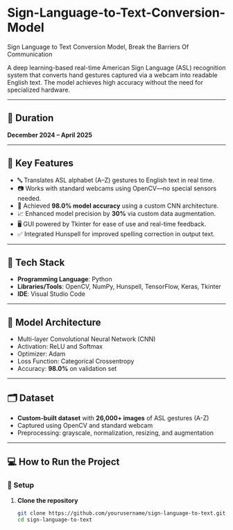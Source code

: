# Sign-Language-to-Text-Conversion-Model
Sign Language to Text Conversion Model, Break the Barriers Of Communication

A deep learning-based real-time American Sign Language (ASL) recognition system that converts hand gestures captured via a webcam into readable English text. The model achieves high accuracy without the need for specialized hardware.

---

## 📅 Duration
**December 2024 – April 2025**

---

## 📌 Key Features
- 🔤 Translates ASL alphabet (A–Z) gestures to English text in real time.
- 📷 Works with standard webcams using OpenCV—no special sensors needed.
- 🧠 Achieved **98.0% model accuracy** using a custom CNN architecture.
- 📈 Enhanced model precision by **30%** via custom data augmentation.
- 🖥️ GUI powered by Tkinter for ease of use and real-time feedback.
- ✅ Integrated Hunspell for improved spelling correction in output text.

---

## 🧰 Tech Stack
- **Programming Language**: Python  
- **Libraries/Tools**: OpenCV, NumPy, Hunspell, TensorFlow, Keras, Tkinter  
- **IDE**: Visual Studio Code  

---

## 🧠 Model Architecture
- Multi-layer Convolutional Neural Network (CNN)
- Activation: ReLU and Softmax
- Optimizer: Adam
- Loss Function: Categorical Crossentropy
- Accuracy: **98.0%** on validation set

---

## 🗂️ Dataset
- **Custom-built dataset** with **26,000+ images** of ASL gestures (A-Z)
- Captured using OpenCV and standard webcam
- Preprocessing: grayscale, normalization, resizing, and augmentation

---

## 💻 How to Run the Project

### 🔧 Setup

1. **Clone the repository**
   ```bash
   git clone https://github.com/yourusername/sign-language-to-text.git
   cd sign-language-to-text
